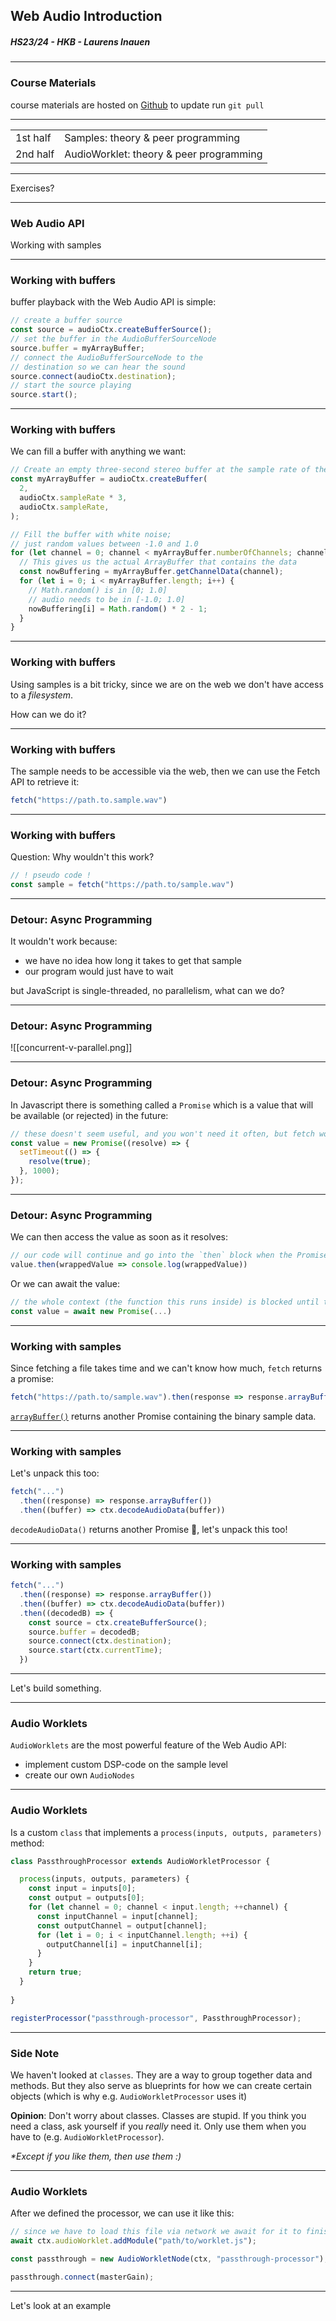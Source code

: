 ## Web Audio Introduction

##### HS23/24 - HKB - Laurens Inauen

---

### Course Materials

course materials are hosted on [Github](https://github.com/laurens-in/WebAudioIntroduction) to update run `git pull`

---

| | |
|---|---|
|1st half|Samples: theory & peer programming|
|2nd half|AudioWorklet: theory & peer programming|

---

Exercises?

---

### Web Audio API

Working with samples

---

### Working with buffers

buffer playback with the Web Audio API is simple:

```js
// create a buffer source
const source = audioCtx.createBufferSource();
// set the buffer in the AudioBufferSourceNode
source.buffer = myArrayBuffer;
// connect the AudioBufferSourceNode to the
// destination so we can hear the sound
source.connect(audioCtx.destination);
// start the source playing
source.start();
```

---

### Working with buffers

We can fill a buffer with anything we want:

```js
// Create an empty three-second stereo buffer at the sample rate of the AudioContext
const myArrayBuffer = audioCtx.createBuffer(
  2,
  audioCtx.sampleRate * 3,
  audioCtx.sampleRate,
);

// Fill the buffer with white noise;
// just random values between -1.0 and 1.0
for (let channel = 0; channel < myArrayBuffer.numberOfChannels; channel++) {
  // This gives us the actual ArrayBuffer that contains the data
  const nowBuffering = myArrayBuffer.getChannelData(channel);
  for (let i = 0; i < myArrayBuffer.length; i++) {
    // Math.random() is in [0; 1.0]
    // audio needs to be in [-1.0; 1.0]
    nowBuffering[i] = Math.random() * 2 - 1;
  }
}
```

---

### Working with buffers

Using samples is a bit tricky, since we are on the web we don't have access to a _filesystem_.

How can we do it?

---

### Working with buffers

The sample needs to be accessible via the web, then we can use the Fetch API to retrieve it:

```js
fetch("https://path.to.sample.wav")
```

---

### Working with buffers

Question: Why wouldn't this work?

```js
// ! pseudo code !
const sample = fetch("https://path.to/sample.wav")

```

---

### Detour: Async Programming

It wouldn't work because:
- we have no idea how long it takes to get that sample
- our program would just have to wait

but JavaScript is single-threaded, no parallelism, what can we do?

---

### Detour: Async Programming

![[concurrent-v-parallel.png]]

---

### Detour: Async Programming

In Javascript there is something called a `Promise` which is a value that will be available (or rejected) in the future:

```js
// these doesn't seem useful, and you won't need it often, but fetch works like this
const value = new Promise((resolve) => {
  setTimeout(() => {
    resolve(true);
  }, 1000);
});
```

---

### Detour: Async Programming

We can then access the value as soon as it resolves:

```js
// our code will continue and go into the `then` block when the Promise resolves
value.then(wrappedValue => console.log(wrappedValue))
```

Or we can await the value:

```js
// the whole context (the function this runs inside) is blocked until the Promise resolves
const value = await new Promise(...)
```

---

### Working with samples

Since fetching a file takes time and we can't know how much, `fetch` returns a promise:

```js
fetch("https://path.to/sample.wav").then(response => response.arrayBuffer())
```

[`arrayBuffer()`](https://developer.mozilla.org/en-US/docs/Web/API/Response/arrayBuffer) returns another Promise containing the binary sample data.

---

### Working with samples

Let's unpack this too:

```js
fetch("...")
  .then((response) => response.arrayBuffer())
  .then((buffer) => ctx.decodeAudioData(buffer))
```

`decodeAudioData()` returns another Promise 🤦, let's unpack this too!

---

### Working with samples

```js
fetch("...")
  .then((response) => response.arrayBuffer())
  .then((buffer) => ctx.decodeAudioData(buffer))
  .then((decodedB) => {
    const source = ctx.createBufferSource();
    source.buffer = decodedB;
    source.connect(ctx.destination);
    source.start(ctx.currentTime);
  })
```

---

Let's build something.

---

### Audio Worklets

`AudioWorklets` are the most powerful feature of the Web Audio API:

- implement custom DSP-code on the sample level
- create our own `AudioNodes`

---

### Audio Worklets

Is a custom `class` that implements a `process(inputs, outputs, parameters)` method:

```js
class PassthroughProcessor extends AudioWorkletProcessor {

  process(inputs, outputs, parameters) {
    const input = inputs[0];
    const output = outputs[0];
    for (let channel = 0; channel < input.length; ++channel) {
      const inputChannel = input[channel];
      const outputChannel = output[channel];
      for (let i = 0; i < inputChannel.length; ++i) {
        outputChannel[i] = inputChannel[i];
      }
    }
    return true;
  }
  
}

registerProcessor("passthrough-processor", PassthroughProcessor);
```

---

### Side Note

We haven't looked at `classes`. They are a way to group together data and methods. But they also serve as blueprints for how we can create certain objects (which is why e.g.  `AudioWorkletProcessor` uses it)

**Opinion**: Don't worry about classes. Classes are stupid. If you think you need a class, ask yourself if you _really_ need it. Only use them when you have to (e.g. `AudioWorkletProcessor`).

*\*Except if you like them, then use them :)*

---

### Audio Worklets

After we defined the processor, we can use it like this:

```js
// since we have to load this file via network we await for it to finish
await ctx.audioWorklet.addModule("path/to/worklet.js");

const passthrough = new AudioWorkletNode(ctx, "passthrough-processor");

passthrough.connect(masterGain);
```

---

Let's look at an example
